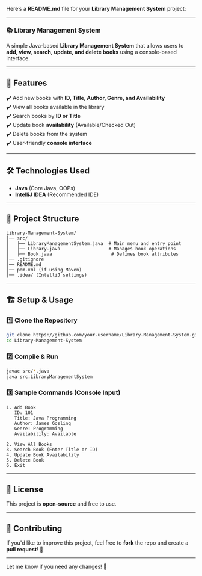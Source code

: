 Here’s a **README.md** file for your **Library Management System** project:  

---

### 📚 **Library Management System**  
A simple Java-based **Library Management System** that allows users to **add, view, search, update, and delete books** using a console-based interface.  

---

## 🚀 **Features**  
✔️ Add new books with **ID, Title, Author, Genre, and Availability**  
✔️ View all books available in the library  
✔️ Search books by **ID or Title**  
✔️ Update book **availability** (Available/Checked Out)  
✔️ Delete books from the system  
✔️ User-friendly **console interface**  

---

## 🛠 **Technologies Used**  
- **Java** (Core Java, OOPs)  
- **IntelliJ IDEA** (Recommended IDE)  

---

## 📂 **Project Structure**  
```
Library-Management-System/
│── src/
│   ├── LibraryManagementSystem.java  # Main menu and entry point
│   ├── Library.java                  # Manages book operations
│   ├── Book.java                      # Defines book attributes
│── .gitignore
│── README.md
│── pom.xml (if using Maven)
│── .idea/ (IntelliJ settings)
```

---

## 🏗 **Setup & Usage**  

### 1️⃣ Clone the Repository  
```bash
git clone https://github.com/your-username/Library-Management-System.git
cd Library-Management-System
```

### 2️⃣ Compile & Run  
```bash
javac src/*.java  
java src.LibraryManagementSystem
```

### 3️⃣ Sample Commands (Console Input)  
```
1. Add Book
   ID: 101
   Title: Java Programming
   Author: James Gosling
   Genre: Programming
   Availability: Available

2. View All Books  
3. Search Book (Enter Title or ID)  
4. Update Book Availability  
5. Delete Book  
6. Exit  
```

---

## 📜 **License**  
This project is **open-source** and free to use.  

---

## 🤝 **Contributing**  
If you'd like to improve this project, feel free to **fork** the repo and create a **pull request**! 🚀  

---

Let me know if you need any changes! 🚀
